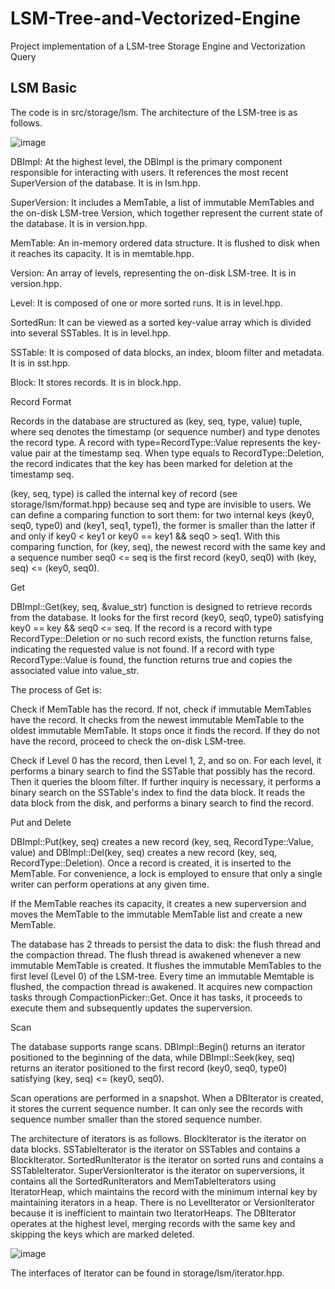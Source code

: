 # LSM-Tree-and-Vectorized-Engine

Project implementation of a LSM-tree Storage Engine and Vectorization Query
 
## LSM Basic 

The code is in src/storage/lsm. The architecture of the LSM-tree is as follows.

![image](https://github.com/user-attachments/assets/4986f022-5987-410e-98c2-cf71157b572b)

DBImpl: At the highest level, the DBImpl is the primary component responsible for interacting with users. It references the most recent SuperVersion of the database. It is in lsm.hpp.

SuperVersion: It includes a MemTable, a list of immutable MemTables and the on-disk LSM-tree Version, which together represent the current state of the database. It is in version.hpp.

MemTable: An in-memory ordered data structure. It is flushed to disk when it reaches its capacity. It is in memtable.hpp.

Version: An array of levels, representing the on-disk LSM-tree. It is in version.hpp.

Level: It is composed of one or more sorted runs. It is in level.hpp.

SortedRun: It can be viewed as a sorted key-value array which is divided into several SSTables. It is in level.hpp.

SSTable: It is composed of data blocks, an index, bloom filter and metadata. It is in sst.hpp.

Block: It stores records. It is in block.hpp.

Record Format

Records in the database are structured as (key, seq, type, value) tuple, where seq denotes the timestamp (or sequence number) and type denotes the record type. A record with type=RecordType::Value represents the key-value pair at the timestamp seq. When type equals to RecordType::Deletion, the record indicates that the key has been marked for deletion at the timestamp seq.

(key, seq, type) is called the internal key of record (see storage/lsm/format.hpp) because seq and type are invisible to users. We can define a comparing function to sort them: for two internal keys (key0, seq0, type0) and (key1, seq1, type1), the former is smaller than the latter if and only if key0 < key1 or key0 == key1 && seq0 > seq1. With this comparing function, for (key, seq), the newest record with the same key and a sequence number seq0 <= seq is the first record (key0, seq0) with (key, seq) <= (key0, seq0).

Get

DBImpl::Get(key, seq, &value_str) function is designed to retrieve records from the database. It looks for the first record (key0, seq0, type0) satisfying key0 == key && seq0 <= seq. If the record is a record with type RecordType::Deletion or no such record exists, the function returns false, indicating the requested value is not found. If a record with type RecordType::Value is found, the function returns true and copies the associated value into value_str.

The process of Get is:

Check if MemTable has the record. If not, check if immutable MemTables have the record. It checks from the newest immutable MemTable to the oldest immutable MemTable. It stops once it finds the record. If they do not have the record, proceed to check the on-disk LSM-tree.

Check if Level 0 has the record, then Level 1, 2, and so on. For each level, it performs a binary search to find the SSTable that possibly has the record. Then it queries the bloom filter. If further inquiry is necessary, it performs a binary search on the SSTable's index to find the data block. It reads the data block from the disk, and performs a binary search to find the record.

Put and Delete

DBImpl::Put(key, seq) creates a new record (key, seq, RecordType::Value, value) and DBImpl::Del(key, seq) creates a new record (key, seq, RecordType::Deletion). Once a record is created, it is inserted to the MemTable. For convenience, a lock is employed to ensure that only a single writer can perform operations at any given time.

If the MemTable reaches its capacity, it creates a new superversion and moves the MemTable to the immutable MemTable list and create a new MemTable.

The database has 2 threads to persist the data to disk: the flush thread and the compaction thread. The flush thread is awakened whenever a new immutable MemTable is created. It flushes the immutable MemTables to the first level (Level 0) of the LSM-tree. Every time an immutable Memtable is flushed, the compaction thread is awakened. It acquires new compaction tasks through CompactionPicker::Get. Once it has tasks, it proceeds to execute them and subsequently updates the superversion.

Scan

The database supports range scans. DBImpl::Begin() returns an iterator positioned to the beginning of the data, while DBImpl::Seek(key, seq) returns an iterator positioned to the first record (key0, seq0, type0) satisfying (key, seq) <= (key0, seq0).

Scan operations are performed in a snapshot. When a DBIterator is created, it stores the current sequence number. It can only see the records with sequence number smaller than the stored sequence number.

The architecture of iterators is as follows. BlockIterator is the iterator on data blocks. SSTableIterator is the iterator on SSTables and contains a BlockIterator. SortedRunIterator is the iterator on sorted runs and contains a SSTableIterator. SuperVersionIterator is the iterator on superversions, it contains all the SortedRunIterators and MemTableIterators using IteratorHeap, which maintains the record with the minimum internal key by maintaining iterators in a heap. There is no LevelIterator or VersionIterator because it is inefficient to maintain two IteratorHeaps. The DBIterator operates at the highest level, merging records with the same key and skipping the keys which are marked deleted.

![image](https://github.com/user-attachments/assets/5cf1af07-754a-4c0a-9ce1-9eb978d6f5e8)

The interfaces of Iterator can be found in storage/lsm/iterator.hpp. 
